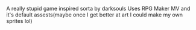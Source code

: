 A really stupid game inspired sorta by darksouls
Uses RPG Maker MV and it's default assests(maybe once I get better at art I could make my own sprites lol)
